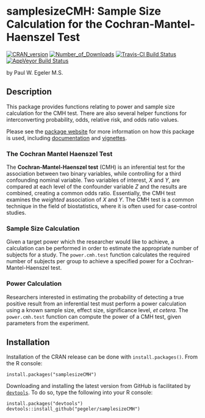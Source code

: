 samplesizeCMH: Sample Size Calculation for the Cochran-Mantel-Haenszel Test
===============

[![CRAN\_version](http://www.r-pkg.org/badges/version/samplesizeCMH)](https://cran.r-project.org/package=samplesizeCMH)
[![Number\_of\_Downloads](https://cranlogs.r-pkg.org/badges/grand-total/samplesizeCMH)](https://cran.r-project.org/package=samplesizeCMH)
[![Travis-CI Build Status](https://travis-ci.org/pegeler/samplesizeCMH.svg?branch=master)](https://travis-ci.org/pegeler/samplesizeCMH)
[![AppVeyor Build Status](https://ci.appveyor.com/api/projects/status/github/pegeler/samplesizeCMH?branch=master&svg=true)](https://ci.appveyor.com/project/pegeler/samplesizeCMH)

by Paul W. Egeler M.S.

## Description
This package provides functions relating to power and sample size calculation
for the CMH test. There are also several helper functions for interconverting
probability, odds, relative risk, and odds ratio values.

Please see the [package website](https://pegeler.github.io/samplesizeCMH/) for more information on how this package is used, including [documentation](https://pegeler.github.io/samplesizeCMH/reference/) and [vignettes](https://pegeler.github.io/samplesizeCMH/articles/).

### The Cochran Mantel Haenszel Test

The **Cochran-Mantel-Haenszel test** (CMH) is an inferential test for
the association between two binary variables, while controlling for a third
confounding nominal variable. Two variables of interest, *X* and
*Y*, are compared at each level of the confounder variable *Z* and
the results are combined, creating a common odds ratio. Essentially, the CMH
test examines the *weighted* association of *X* and *Y*. The
CMH test is a common technique in the field of biostatistics, where it is
often used for case-control studies.

### Sample Size Calculation

Given a target power which the researcher would like to achieve, a
calculation can be performed in order to estimate the appropriate number of
subjects for a study. The `power.cmh.test` function calculates
the required number of subjects per group to achieve a specified power for a
Cochran-Mantel-Haenszel test.

### Power Calculation

Researchers interested in estimating the probability of detecting a true
positive result from an inferential test must perform a power calculation
using a known sample size, effect size, significance level, *et cetera*.
The `power.cmh.test` function can compute the power of a CMH test,
given parameters from the experiment.

## Installation

Installation of the CRAN release can be done with `install.packages()`. From the R console:

    install.packages("samplesizeCMH")

Downloading and installing the latest version from GitHub is facilitated by
[`devtools`](https://CRAN.R-project.org/package=devtools).
To do so, type the following into your R console:

    install.packages("devtools")
    devtools::install_github("pegeler/samplesizeCMH")

